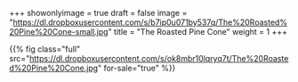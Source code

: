 +++
showonlyimage = true
draft = false
image = "https://dl.dropboxusercontent.com/s/b7ip0u071by537q/The%20Roasted%20Pine%20Cone-small.jpg"
title = "The Roasted Pine Cone"
weight = 1
+++

{{% fig class="full" src="https://dl.dropboxusercontent.com/s/ok8mbr10lqryq7t/The%20Roasted%20Pine%20Cone.jpg" for-sale="true" %}}
